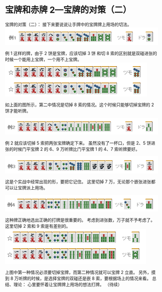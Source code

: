 # 宝牌和赤牌 2—宝牌的对策（二）

宝牌的对策（二）：  接下来要说说让手牌中的宝牌牌上用场的切法。
![image](./output/image_page122_13.png)

 例 1 这样的牌，由于 2 饼是宝牌，应该切掉 3 饼 和切 8 索的区别就是双碰进张的时候一个能用上宝牌，一个用不上宝牌。
![image](./output/image_page122_14.png)

 如上面的图所示，第二中情况是切掉 8 索的情况。这个时候只能够切掉宝牌的 2 饼才能听牌。

![image](./output/image_page122_15.png)

 例 2 就应该切掉 5 索把两张宝牌确定下来。 虽然没有了一杯口，但是 2、5 饼进张的时候门平宝牌 2 的 6、9 万听牌比门平宝牌 1 的 4、7 索听牌要好。

![image](./output/image_page122_16.png)

 这是个实战中经常出现的形，要把它记住。 这里切掉 7 万，无论那个嵌张进张都可以让宝牌派上用场。

![image](./output/image_page123_15.png)

 这种牌正确地选出正确的打牌是很重要的。  考虑到进张数，万子就不予考虑了。 这里切掉 2 索和 9 索是有差别的。
![image](./output/image_page123_16.png)

 上图中第一种情况必须要切掉宝牌，而第二种情况就可以宝牌 2 立直。  另外，摸到 8 万听牌的时候，是选择宝牌的双碰还是嵌 8 索，要根据场上的情况来看。  总结、理论： 心里要怀着让宝牌牌上用场的想法打牌。    （待续）